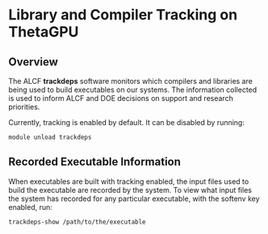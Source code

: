 # Library and Compiler Tracking on ThetaGPU

## Overview
The ALCF **trackdeps** software monitors which compilers and libraries are being used to build executables on our systems.  The information collected is used to inform ALCF and DOE decisions on support and research priorities.

Currently, tracking is enabled by default.  It can be disabled by running:

```
module unload trackdeps
```

## Recorded Executable Information
When executables are built with tracking enabled, the input files used to build the executable are recorded by the system. To view what input files the system has recorded for any particular executable, with the softenv key enabled, run:

```
trackdeps-show /path/to/the/executable
```
